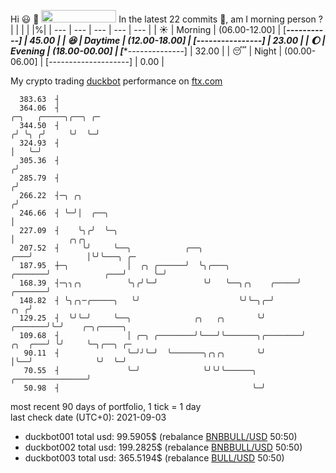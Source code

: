 Hi :smiley: :wave: <img src="https://jojoee.jojoee.com/api/utcnow" width="120" height="20">
In the latest 22 commits :bug:, am I morning person ? 
| | | | |%|
| --- | --- | --- | --- | --- |
| :sunny: | Morning | (06.00-12.00] | [*********-----------] | 45.00 |
| :satisfied: | Daytime | (12.00-18.00] | [****----------------] | 23.00 |
| :moon: | Evening | (18.00-00.00] | [******--------------] | 32.00 |
| :sleeping: | Night | (00.00-06.00] | [--------------------] | 0.00 |

My crypto trading [duckbot](https://github.com/jojoee/duckbot) performance on [ftx.com](https://ftx.com/#a=13144711)
```
  383.63  ┤
  364.06  ┤                                                                     ╭─╮   ╭─────╮╭──╮ ╭─
  344.50  ┤                                                                    ╭╯ ╰╮ ╭╯     ╰╯  ╰─╯
  324.93  ┤                                                                    │   ╰─╯
  305.36  ┤                                                                   ╭╯
  285.79  ┤                                                                  ╭╯
  266.22  ┤─╮ ╭╮                                                            ╭╯
  246.66  ┤ ╰─╯│  ╭──╮                                                      │
  227.09  ┤    ╰╮╭╯  ╰─╮                                                    │            ╭╮╭╮
  207.52  ┤     ╰╯     ╰──╮            ╭──╮                             ╭───╯            │╰╯╰───╮ ╭─
  187.95  ┼─╮             │  ╭╮ ╭──────╯  ╰╮╭───╮               ╭───────╯            ╭───╯      ╰─╯
  168.39  ┤─╮╮╭╮          ╰╮╭╯╰─╯          ╰╯   ╰──╮╭╮    ╭─────╯            ╭───────╯
  148.82  ┤ ╰╮╭╮─╭─────╮   ╰╯                      ╰╯╰─╮╭─╯              ╭╮ ╭╯
  129.25  ┤  ╰╯╰─╯     ╰──╮              ╭╮   ╭╮       ╰╯        ╭───────╯╰─╯    ╭─╮╭─────╮
  109.68  ┤               │ ╭─╮ ╭────────╯╰───╯╰───────╮╭────────╯       ╭╮  ╭───╯ ╰╯     ╰─╮╭──╮ ╭─
   90.11  ┤               ╰─╯╯╰─╯  ╰───────╮╭╮╭╮       ╰╯                │╰──╯              ╰╯  ╰─╯
   70.55  ┤               ╰─╯              ╰╯╰╯╰──────╮ ╭────────────────╯
   50.98  ┤                                           ╰─╯
```
most recent 90 days of portfolio, 1 tick = 1 day<br />
last check date (UTC+0): 2021-09-03
- duckbot001 total usd: 99.5905$ (rebalance [BNBBULL/USD](https://ftx.com/trade/DOGEBULL/USD#a=13144711) 50:50)
- duckbot002 total usd: 199.2825$ (rebalance [BNBBULL/USD](https://ftx.com/trade/BNBBULL/USD#a=13144711) 50:50)
- duckbot003 total usd: 365.5194$ (rebalance [BULL/USD](https://ftx.com/trade/BULL/USD#a=13144711) 50:50)

